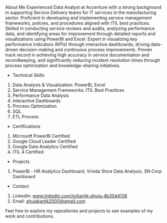 About Me
Experienced Data Analyst at Accenture with a strong background in supporting Service Delivery teams for IT services in the manufacturing sector. Proficient in developing and implementing service management frameworks, policies, and procedures aligned with ITIL best practices. Skilled in conducting service reviews and audits, analyzing performance data, and identifying areas for improvement through detailed reports and visualizations using PowerBI and Excel. Expert in visualizing key performance indicators (KPIs) through interactive dashboards, driving data-driven decision-making and continuous process improvements. Proven track record in achieving high accuracy in service documentation and recordkeeping, and significantly reducing incident resolution times through process optimization and knowledge-sharing initiatives.

- Technical Skills
1. Data Analysis & Visualization: PowerBI, Excel
2. Service Management Frameworks: ITIL Best Practices
3. Performance Data Analysis
4. Interactive Dashboards
5. Process Optimization
6. SQL
7. ETL Process

- Certifications
1. Microsoft PowerBI Certified
2. Google Cloud Leader Certified
3. Google Data Analytics Certified
4. ITIL 4 Certified

- Projects
1. PowerBi - HR Analytics Dashboard, Vrinda Store Data Analysis, SN Corp Dashboard


- Contact
1. LinkedIn: www.linkedin.com/in/kartik-ahuja-4b3544136
2. Email: ahujakartik2000@gmail.com


Feel free to explore my repositories and projects to see examples of my work and contributions.

<!--
**KartikAhuja2000/KartikAhuja2000** is a ✨ _special_ ✨ repository because its `README.md` (this file) appears on your GitHub profile.

Here are some ideas to get you started:

- 🔭 I’m currently working on ...
- 🌱 I’m currently learning ...
- 👯 I’m looking to collaborate on ...
- 🤔 I’m looking for help with ...
- 💬 Ask me about ...
- 📫 How to reach me: ...
- 😄 Pronouns: ...
- ⚡ Fun fact: ...
-->
